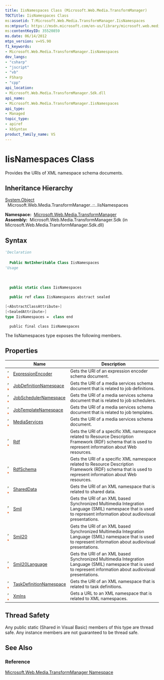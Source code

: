 ```yaml
---
title: IisNamespaces Class (Microsoft.Web.Media.TransformManager)
TOCTitle: IisNamespaces Class
ms:assetid: T:Microsoft.Web.Media.TransformManager.IisNamespaces
ms:mtpsurl: https://msdn.microsoft.com/en-us/library/microsoft.web.media.transformmanager.iisnamespaces(v=VS.90)
ms:contentKeyID: 35520859
ms.date: 06/14/2012
mtps_version: v=VS.90
f1_keywords:
- Microsoft.Web.Media.TransformManager.IisNamespaces
dev_langs:
- "csharp"
- "jscript"
- "vb"
- FSharp
- "cpp"
api_location:
- Microsoft.Web.Media.TransformManager.Sdk.dll
api_name:
- Microsoft.Web.Media.TransformManager.IisNamespaces
api_type:
- Managed
topic_type:
- apiref
- kbSyntax
product_family_name: VS
---
```


# IisNamespaces Class

Provides the URIs of XML namespace schema documents.

## Inheritance Hierarchy

[System.Object](https://msdn.microsoft.com/library/e5kfa45b)  
  Microsoft.Web.Media.TransformManager..::..IisNamespaces  

**Namespace:**  [Microsoft.Web.Media.TransformManager](microsoft-web-media-transformmanager-namespace.md)  
**Assembly:**  Microsoft.Web.Media.TransformManager.Sdk (in Microsoft.Web.Media.TransformManager.Sdk.dll)

## Syntax

```vb
'Declaration

  Public NotInheritable Class IisNamespaces
'Usage

  
```

```csharp
  public static class IisNamespaces
```

```cpp
  public ref class IisNamespaces abstract sealed
```

``` fsharp
[<AbstractClassAttribute>]
[<SealedAttribute>]
type IisNamespaces =  class end
```

```jscript
  public final class IisNamespaces
```

The IisNamespaces type exposes the following members.

## Properties

||Name|Description|
|--- |--- |--- |
|![Public property](images/Hh125762.pubproperty(en-us,VS.90).gif "Public property")![Static member](images/Hh125771.static(en-us,VS.90).gif "Static member")|[ExpressionEncoder](iisnamespaces-expressionencoder-property-microsoft-web-media-transformmanager.md)|Gets the URI of an expression encoder schema document.|
|![Public property](images/Hh125762.pubproperty(en-us,VS.90).gif "Public property")![Static member](images/Hh125771.static(en-us,VS.90).gif "Static member")|[JobDefinitionNamespace](iisnamespaces-jobdefinitionnamespace-property-microsoft-web-media-transformmanager.md)|Gets the URI of a media services schema document that is related to job definitions.|
|![Public property](images/Hh125762.pubproperty(en-us,VS.90).gif "Public property")![Static member](images/Hh125771.static(en-us,VS.90).gif "Static member")|[JobSchedulerNamespace](iisnamespaces-jobschedulernamespace-property-microsoft-web-media-transformmanager.md)|Gets the URI of a media services schema document that is related to job schedulers.|
|![Public property](images/Hh125762.pubproperty(en-us,VS.90).gif "Public property")![Static member](images/Hh125771.static(en-us,VS.90).gif "Static member")|[JobTemplateNamespace](iisnamespaces-jobtemplatenamespace-property-microsoft-web-media-transformmanager.md)|Gets the URI of a media services schema document that is related to job templates.|
|![Public property](images/Hh125762.pubproperty(en-us,VS.90).gif "Public property")![Static member](images/Hh125771.static(en-us,VS.90).gif "Static member")|[MediaServices](iisnamespaces-mediaservices-property-microsoft-web-media-transformmanager.md)|Gets the URI of a media services schema document.|
|![Public property](images/Hh125762.pubproperty(en-us,VS.90).gif "Public property")![Static member](images/Hh125771.static(en-us,VS.90).gif "Static member")|[Rdf](iisnamespaces-rdf-property-microsoft-web-media-transformmanager.md)|Gets the URI of a specific XML namespace related to Resource Description Framework (RDF) schema that is used to represent information about Web resources.|
|![Public property](images/Hh125762.pubproperty(en-us,VS.90).gif "Public property")![Static member](images/Hh125771.static(en-us,VS.90).gif "Static member")|[RdfSchema](iisnamespaces-rdfschema-property-microsoft-web-media-transformmanager.md)|Gets the URI of a specific XML namespace related to Resource Description Framework (RDF) schema that is used to represent information about Web resources.|
|![Public property](images/Hh125762.pubproperty(en-us,VS.90).gif "Public property")![Static member](images/Hh125771.static(en-us,VS.90).gif "Static member")|[SharedData](iisnamespaces-shareddata-property-microsoft-web-media-transformmanager.md)|Gets the URI of an XML namespace that is related to shared data.|
|![Public property](images/Hh125762.pubproperty(en-us,VS.90).gif "Public property")![Static member](images/Hh125771.static(en-us,VS.90).gif "Static member")|[Smil](iisnamespaces-smil-property-microsoft-web-media-transformmanager.md)|Gets the URI of an XML based Synchronized Multimedia Integration Language (SMIL) namespace that is used to represent information about audiovisual presentations.|
|![Public property](images/Hh125762.pubproperty(en-us,VS.90).gif "Public property")![Static member](images/Hh125771.static(en-us,VS.90).gif "Static member")|[Smil20](iisnamespaces-smil20-property-microsoft-web-media-transformmanager.md)|Gets the URI of an XML based Synchronized Multimedia Integration Language (SMIL) namespace that is used to represent information about audiovisual presentations.|
|![Public property](images/Hh125762.pubproperty(en-us,VS.90).gif "Public property")![Static member](images/Hh125771.static(en-us,VS.90).gif "Static member")|[Smil20Language](iisnamespaces-smil20language-property-microsoft-web-media-transformmanager.md)|Gets the URI of an XML based Synchronized Multimedia Integration Language (SMIL) namespace that is used to represent information about audiovisual presentations.|
|![Public property](images/Hh125762.pubproperty(en-us,VS.90).gif "Public property")![Static member](images/Hh125771.static(en-us,VS.90).gif "Static member")|[TaskDefinitionNamespace](iisnamespaces-taskdefinitionnamespace-property-microsoft-web-media-transformmanager.md)|Gets the URI of an XML namespace that is related to task definitions.|
|![Public property](images/Hh125762.pubproperty(en-us,VS.90).gif "Public property")![Static member](images/Hh125771.static(en-us,VS.90).gif "Static member")|[Xmlns](iisnamespaces-xmlns-property-microsoft-web-media-transformmanager.md)|Gets a URL to an XML namespace that is related to XML namespaces.|

## Thread Safety

Any public static (Shared in Visual Basic) members of this type are thread safe. Any instance members are not guaranteed to be thread safe.

## See Also

### Reference

[Microsoft.Web.Media.TransformManager Namespace](microsoft-web-media-transformmanager-namespace.md)

